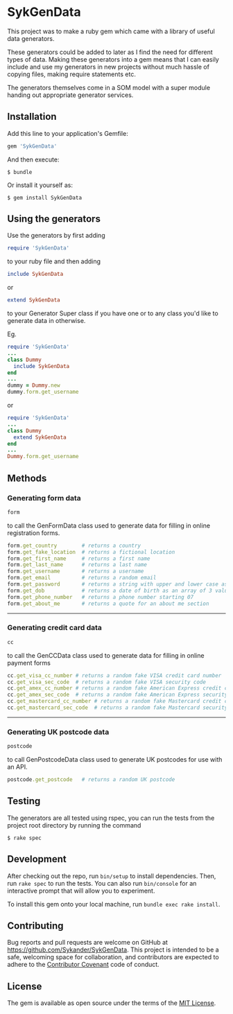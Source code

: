 # SykGenData

This project was to make a ruby gem which came with a library of useful data generators.

These generators could be added to later as I find the need for different types of data. Making these generators into a gem means that I can easily include and use my generators in new projects without much hassle of copying files, making require statements etc.

The generators themselves come in a SOM model with a super module handing out appropriate generator services.

## Installation

Add this line to your application's Gemfile:

```ruby
gem 'SykGenData'
```

And then execute:

    $ bundle

Or install it yourself as:

    $ gem install SykGenData

## Using the generators

Use the generators by first adding
```ruby
require 'SykGenData'
```
to your ruby file and then adding
```ruby
include SykGenData
```
or
```ruby
extend SykGenData
```
to your Generator Super class if you have one or to any class you'd like to generate data in otherwise.

Eg.
```ruby
require 'SykGenData'
...
class Dummy
  include SykGenData
end
...
dummy = Dummy.new
dummy.form.get_username
```
or
```ruby
require 'SykGenData'
...
class Dummy
  extend SykGenData
end
...
Dummy.form.get_username
```

## Methods

### Generating form data
```ruby
form
```
to call the GenFormData class used to generate data for filling in online registration forms.
```ruby
form.get_country        # returns a country
form.get_fake_location  # returns a fictional location
form.get_first_name     # returns a first name
form.get_last_name      # returns a last name
form.get_username       # returns a username
form.get_email          # returns a random email
form.get_password       # returns a string with upper and lower case as well as special characters and numbers
form.get_dob            # returns a date of birth as an array of 3 values
form.get_phone_number   # returns a phone number starting 07
form.get_about_me       # returns a quote for an about me section
```
--------

### Generating credit card data
```ruby
cc
```
to call the GenCCData class used to generate data for filling in online payment forms
```ruby
cc.get_visa_cc_number # returns a random fake VISA credit card number
cc.get_visa_sec_code  # returns a random fake VISA security code
cc.get_amex_cc_number # returns a random fake American Express credit card number
cc.get_amex_sec_code  # returns a random fake American Express security code
cc.get_mastercard_cc_number # returns a random fake Mastercard credit card number
cc.get_mastercard_sec_code  # returns a random fake Mastercard security code
```
--------

### Generating UK postcode data
```ruby
postcode
```
to call GenPostcodeData class used to generate UK postcodes for use with an API.
```ruby
postcode.get_postcode   # returns a random UK postcode
```
## Testing

The generators are all tested using rspec, you can run the tests from the project root directory by running the command

    $ rake spec


## Development

After checking out the repo, run `bin/setup` to install dependencies. Then, run `rake spec` to run the tests. You can also run `bin/console` for an interactive prompt that will allow you to experiment.

To install this gem onto your local machine, run `bundle exec rake install`.

## Contributing

Bug reports and pull requests are welcome on GitHub at https://github.com/Sykander/SykGenData. This project is intended to be a safe, welcoming space for collaboration, and contributors are expected to adhere to the [Contributor Covenant](http://contributor-covenant.org) code of conduct.

## License

The gem is available as open source under the terms of the [MIT License](https://opensource.org/licenses/MIT).
